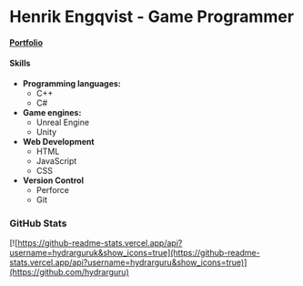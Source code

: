 # Henrik Engqvist - Game Programmer
#### [Portfolio](http://www.engqvist.org/)
#### Skills 
- **Programming languages:**
  - C++
  - C#
- **Game engines:**
  - Unreal Engine
  - Unity
- **Web Development**
  - HTML
  - JavaScript
  - CSS 
- **Version Control**
  - Perforce
  - Git
### GitHub Stats
[![https://github-readme-stats.vercel.app/api?username=hydrarguruk&show_icons=true](https://github-readme-stats.vercel.app/api?username=hydrarguru&show_icons=true)](https://github.com/hydrarguru)
